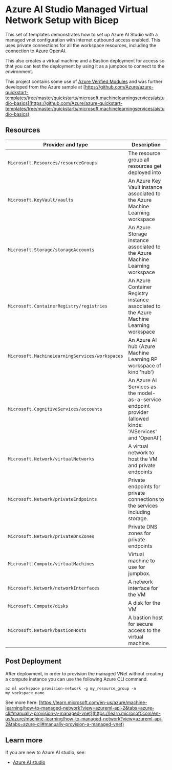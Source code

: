 
# Azure AI Studio Managed Virtual Network Setup with Bicep

This set of templates demonstrates how to set up Azure AI Studio with a managed vnet configuration with internet outbound access enabled. This uses private connections for all the workspace resources, including the connection to Azure OpenAI.
 
This also creates a virtual machine and a Bastion deployment for access so that you can test the deployment by using it as a jumpbox to connect to the environment. 

This project contains some use of [Azure Verified Modules](https://aka.ms/avm) and was further developed from the Azure sample at [https://github.com/Azure/azure-quickstart-templates/tree/master/quickstarts/microsoft.machinelearningservices/aistudio-basics](https://github.com/Azure/azure-quickstart-templates/tree/master/quickstarts/microsoft.machinelearningservices/aistudio-basics)

## Resources

| Provider and type | Description |
| - | - |
| `Microsoft.Resources/resourceGroups` | The resource group all resources get deployed into |
| `Microsoft.KeyVault/vaults` | An Azure Key Vault instance associated to the Azure Machine Learning workspace |
| `Microsoft.Storage/storageAccounts` | An Azure Storage instance associated to the Azure Machine Learning workspace |
| `Microsoft.ContainerRegistry/registries` | An Azure Container Registry instance associated to the Azure Machine Learning workspace |
| `Microsoft.MachineLearningServices/workspaces` | An Azure AI hub (Azure Machine Learning RP workspace of kind 'hub') |
| `Microsoft.CognitiveServices/accounts` | An Azure AI Services as the model-as-a-service endpoint provider (allowed kinds: 'AIServices' and 'OpenAI') |
| `Microsoft.Network/virtualNetworks` | A virtual network to host the VM and private endpoints |
| `Microsoft.Network/privateEndpoints` | Private endpoints for private connections to the services including storage. |
| `Microsoft.Network/privateDnsZones` | Private DNS zones for private endpoints |
| `Microsoft.Compute/virtualMachines` | Virtual machine to use for jumpbox. |
| `Microsoft.Network/networkInterfaces` | A network interface for the VM |
| `Microsoft.Compute/disks` | A disk for the VM |
| `Microsoft.Network/bastionHosts` | A bastion host for secure access to the virtual machine. |


## Post Deployment

After deployment, in order to provision the managed VNet without creating a compute instance you can use the following Azure CLI command.

```azurecli
az ml workspace provision-network -g my_resource_group -n my_workspace_name
```

See more here: [https://learn.microsoft.com/en-us/azure/machine-learning/how-to-managed-network?view=azureml-api-2&tabs=azure-cli#manually-provision-a-managed-vnet](https://learn.microsoft.com/en-us/azure/machine-learning/how-to-managed-network?view=azureml-api-2&tabs=azure-cli#manually-provision-a-managed-vnet)




## Learn more

If you are new to Azure AI studio, see:

- [Azure AI studio](https://aka.ms/aistudio/docs)
